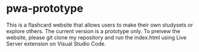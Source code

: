 # pwa-prototype
This is a flashcard website that allows users to make their own studysets or explore others. 
The current version is a prototype only. To preivew the website, please git clone my repository and run the index.html using Live Server extension on Visual Studio Code.
